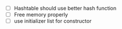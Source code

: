 - [ ] Hashtable should use better hash function
- [ ] Free memory properly
- [ ] use initializer list for constructor
